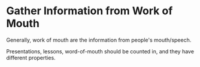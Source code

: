 # Gather Information from Work of Mouth

Generally, work of mouth are the information from people's mouth/speech.

Presentations, lessons, word-of-mouth should be counted in, and they have different properties.
